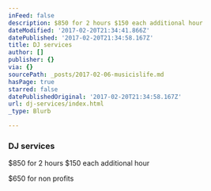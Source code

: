 ```yaml
---
inFeed: false
description: $850 for 2 hours $150 each additional hour
dateModified: '2017-02-20T21:34:41.866Z'
datePublished: '2017-02-20T21:34:58.167Z'
title: DJ services
author: []
publisher: {}
via: {}
sourcePath: _posts/2017-02-06-musicislife.md
hasPage: true
starred: false
datePublishedOriginal: '2017-02-20T21:34:58.167Z'
url: dj-services/index.html
_type: Blurb

---
```

### DJ services

$850 for 2 hours $150 each additional hour

$650 for non profits